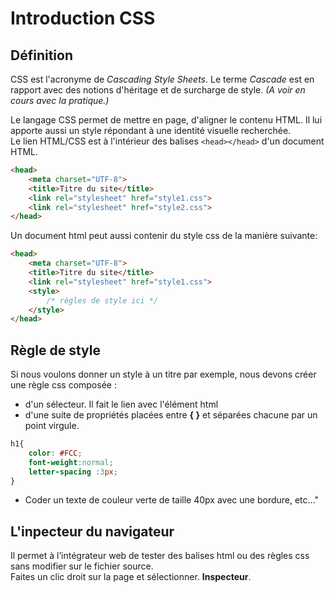 
# Introduction CSS
## Définition
CSS est l'acronyme de _Cascading Style Sheets_. 
Le terme _Cascade_ est en rapport avec des notions d'héritage et de surcharge de style. _(A voir en cours avec la pratique.)_  

Le langage CSS permet de mettre en page, d'aligner le contenu HTML. Il lui apporte aussi un style répondant à une identité visuelle recherchée.  
Le lien HTML/CSS est à l'intérieur des balises `<head></head>` d'un document HTML.
```html
<head>
    <meta charset="UTF-8">
    <title>Titre du site</title>
    <link rel="stylesheet" href="style1.css">
    <link rel="stylesheet" href="style2.css">
</head>
```
Un document html peut aussi contenir du style css de la manière suivante:
```html
<head>
    <meta charset="UTF-8">
    <title>Titre du site</title>
    <link rel="stylesheet" href="style1.css">
    <style>
        /* règles de style ici */
    </style>
</head>
``` 

## Règle de style
Si nous voulons donner un style à un titre par exemple, nous devons créer une règle css composée : 
* d'un sélecteur. Il fait le lien avec l'élément html
* d'une suite de propriétés placées entre __{ }__ et séparées chacune par un point virgule.
```css
h1{
    color: #FCC;
    font-weight:normal;
    letter-spacing :3px;
}
```
* Coder un texte de couleur verte de taille 40px avec une bordure, etc..."   



## L'inpecteur du navigateur
Il permet à l’intégrateur web de tester des balises html ou des règles css sans modifier sur le fichier source.   
Faites un clic droit sur la page et sélectionner. __Inspecteur__.

